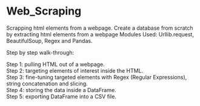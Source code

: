 # Web_Scraping
Scrapping html elements from a webpage.
Create a database from scratch by extracting html elements from a webpage
Modules Used: Urllib.request, BeautifulSoup, Regex and Pandas.

Step by step walk-through:

Step 1: pulling HTML out of a webpage.<br>
Step 2: targeting elements of interest inside the HTML.<br>
Step 3: fine-tuning targeted elements with Regex (Regular Expressions), string concatenation and slicing.<br>
Step 4: storing the data inside a DataFrame.<br>
Step 5: exporting DataFrame into a CSV file.
